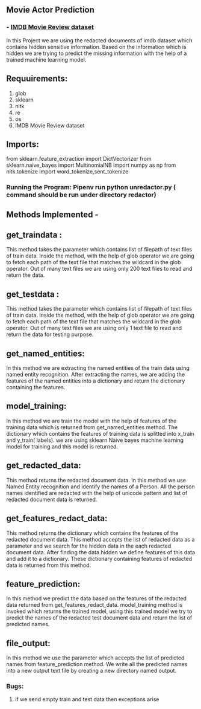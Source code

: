 

## Movie Actor Prediction

### - [IMDB Movie Review dataset](https://www.kaggle.com/lakshmi25npathi/imdb-dataset-of-50k-movie-reviews)


In this Project we are using the redacted documents of imdb dataset which contains hidden sensitive information. Based on the information which is hidden we
are trying to predict the missing information with the help of a trained machine learning model.

## Requuirements:
1. glob     
2. sklearn
3. nltk
4.  re 
5.  os
6. IMDB Movie Review dataset

## Imports:
from sklearn.feature_extraction import DictVectorizer
from sklearn.naive_bayes import MultinomialNB
import numpy as np
from nltk.tokenize import word_tokenize,sent_tokenize

### Running the Program: Pipenv run python unredactor.py  ( command should be run under directory redactor)

## Methods Implemented -

## get_traindata :
This method takes the parameter which contains list of filepath of text files of train data. Inside the method, with the help of glob operator we are going to 
fetch each path of the text file that matches the wildcard in the glob operator. Out of many text files we are using only 200 text files to read and return
the data.

## get_testdata :
This method takes the parameter which contains list of filepath of text files of train data. Inside the method, with the help of glob operator we are going to 
fetch each path of the text file that matches the wildcard in the glob operator. Out of many text files we are using only 1 text file to read and return
the data for testing purpose.

## get_named_entities:
In this method we are extracting the named entities of the train data using named entity recognition. After extracting the names, we are adding the features of the 
named entities into a dictionary and return the dictionary containing the features.

## model_training:
In this method we are train the model with the help of features of the training data which is returned from get_named_entities method. The dictionary which contains 
the features of training data is splitted into x_train and y_train( labels). we are using sklearn Naive bayes machine learning model for training and this
model is returned.

## get_redacted_data: 
This method returns the redacted document data. In this method we use Named Entity recognition and identify the names of a Person.
All the person names identified are redacted with the help of unicode pattern and list of redacted document data is returned.

## get_features_redact_data:
This method returns the dictionary which contains the features of the redacted document data. This method accepts the list of redacted data as a parameter
and we search for the hidden data in the each redacted document data. After finding the data hidden we define features of this data and add it to a
dictionary. These dictionary containing features of redacted data is returned from this method.

## feature_prediction:
In this method we predict the data based on the features of the redacted data returned from get_features_redact_data. 
model_training method is invoked which returns the trained model, using this trained model we try to predict the names of the redacted test document 
data and return the list of predicted names.

## file_output:
In this method we use the parameter which accepts the list of predicted names from feature_prediction method. We write all the predicted names into a new 
output text file by creating a new directory named output.

### Bugs:
1. if we send empty train and test data then exceptions arise

